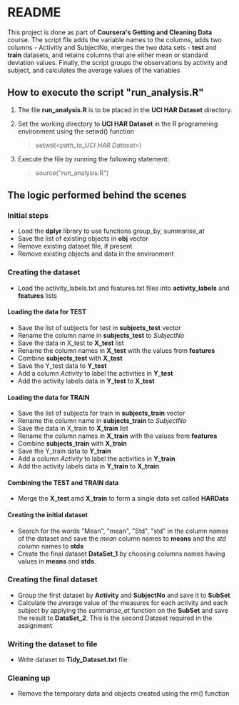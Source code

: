 # README
This project is done as part of **Coursera's Getting and Cleaning Data** course. The script file adds the variable names to the columns, adds two columns - Activitiy and SubjectNo, merges the two data sets - **test** and **train** datasets, and retains columns that are either mean or standard deviation values. Finally, the script groups the observations by activity and subject, and calculates the average values of the variables 

## How to execute the script "run_analysis.R"

1. The file **run_analysis.R** is to be placed in the **UCI HAR Dataset** directory.
2. Set the working directory to **UCI HAR Dataset** in the R programming environment using the setwd() function

    > setwd(<*path_to_UCI HAR Dataset*>)
    
3. Execute the file by running the following statement:

    > source("run_analysis.R")

    
## The logic performed behind the scenes

### Initial steps
- Load the **dplyr** library to use functions group_by, summarise_at
- Save the list of existing objects in **obj** vector
- Remove existing dataset file, if present
- Remove existing objects and data in the environment

### Creating the dataset
- Load the activity_labels.txt and features.txt files into **activity_labels** and **features** lists

#### Loading the data for TEST
- Save the list of subjects for test in **subjects_test** vector
- Rename the column name in **subjects_test** to *SubjectNo*
- Save the data in X_test to **X_test** list
- Rename the column names in **X_test** with the values from **features**
- Combine **subjects_test** with **X_test**
- Save the Y_test data to **Y_test**
- Add a column *Activity* to label the activities in **Y_test**
- Add the activity labels data in **Y_test** to **X_test**

#### Loading the data for TRAIN
- Save the list of subjects for train in **subjects_train** vector
- Rename the column name in **subjects_train** to *SubjectNo*
- Save the data in X_train to **X_train** list
- Rename the column names in **X_train** with the values from **features**
- Combine **subjects_train** with **X_train**
- Save the Y_train data to **Y_train**
- Add a column *Activity* to label the activities in **Y_train**
- Add the activity labels data in **Y_train** to **X_train**

#### Combining the TEST and TRAIN data
- Merge the **X_test** amd **X_train** to form a single data set called **HARData**

#### Creating the initial dataset
- Search for the words "Mean", "mean", "Std", "std" in the column names of the dataset and save the *mean* column names to **means** and the *std* column names to **stds**
- Create the final dataset **DataSet_1** by choosing columns names having values in **means** and **stds**.

### Creating the final dataset
- Group the first dataset by **Activity** and **SubjectNo** and save it to **SubSet**
- Calculate the average value of the measures for each activity and each subject by applying the *summarise_at* function on the **SubSet** and save the result to **DataSet_2**. This is the second Dataset required in the assignment

### Writing the dataset to file
- Write dataset to **Tidy_Dataset.txt** file

### Cleaning up
- Remove the temporary data and objects created using the rm() function


